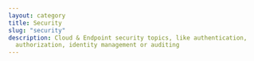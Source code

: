 ```yaml
---
layout: category
title: Security
slug: "security"
description: Cloud & Endpoint security topics, like authentication,
  authorization, identity management or auditing
---
```

